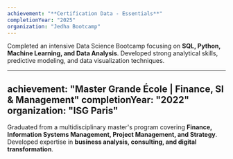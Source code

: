 ```yaml
---
achievement: "**Certification Data - Essentials**"
completionYear: "2025"
organization: "Jedha Bootcamp"
---
```


Completed an intensive Data Science Bootcamp focusing on **SQL, Python, Machine Learning, and Data Analysis**. Developed strong analytical skills, predictive modeling, and data visualization techniques.

---
achievement: "**Master Grande École | Finance, SI & Management**"
completionYear: "2022"
organization: "ISG Paris"
---

Graduated from a multidisciplinary master's program covering **Finance, Information Systems Management, Project Management, and Strategy**. Developed expertise in **business analysis, consulting, and digital transformation**.